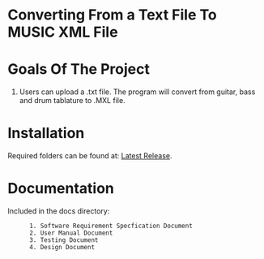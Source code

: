 # Converting From a Text File To MUSIC XML File 

# Goals Of The Project 

1. Users can upload a .txt file. The program will convert from guitar, bass and drum tablature to .MXL file. 

# Installation

Required folders can be found at: [Latest Release](https://github.com/sgill994/TAB2MXL/releases/tag/v1.0.0).

# Documentation

Included in the docs directory:

          1. Software Requirement Specfication Document
          2. User Manual Document
          3. Testing Document
          4. Design Document
